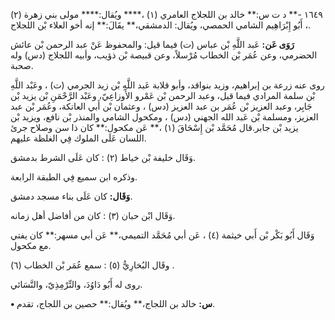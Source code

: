 ١٦٤٩ -** د ت س:** خالد بن اللجلاج العامري (١) ،**** ويُقال:**** مولى بني زهرة (٢) ، أَبُو إِبْرَاهِيم الشامي الحمصي، ويُقال: الدمشقي،** يقَالَ:** إنه أخو العلاء بْن اللجلاج.

**رَوَى عَن:** عَبد اللَّهِ بْن عباس (ت) فيما قيل: والمحفوظ عَنْ عبد الرحمن بْن عائش الحضرمي، وعن عُمَر بْن الخطاب مُرْسلاً، وعن قبيصة بْن ذؤيب، وأبيه اللجلاج (دس) وله صحبة.

روى عنه زرعة بن إبراهيم، وزيد بنواقد، وأبو قلابة عَبد اللَّهِ بْن زيد الجرمي (ت) ، وعَبْد اللَّهِ بْن سلمة المرادي فيما قيل، وعبد الرحمن بْن عَمْرو الأَوزاعِيّ، وعَبْد الرَّحْمَنِ بْن يزيد بْن جَابِر، وعبد العزيز بْن عُمَر بن عبد العزيز (دس) ، وعثمان بْن أَبي العاتكة، وعُمَر بْن عبد العزيز، ومسلمة بْن عَبد الله الجهني (دس) ، ومكحول الشامي والمنذر بْن نافع، ويزيد بْن يزيد بْن جابر.قال مُحَمَّد بْن إِسْحَاقَ (١) ،** عَن مكحول:** كان ذا سن وصلاح جرئ اللسان عَلَى الملوك فِي الغلظة عليهم.

وَقَال خليفة بْن خياط (٢) : كان عَلَى الشرط بدمشق.

وذكره ابن سميع فِي الطبقة الرابعة.

**وَقَال:** كان عَلَى بناء مسجد دمشق.

وَقَال ابْن حبان (٣) : كان من أفاضل أهل زمانه.

وَقَال أَبُو بَكْر بْن أَبي خيثمة (٤) ، عَن أبي مُحَمَّد التميمي،** عَن أبي مسهر:** كان يفتي مع مكحول.

وقَال البُخارِيُّ (٥) : سمع عُمَر بْن الخطاب (٦) .

روى له أَبُو دَاوُدَ، والتِّرْمِذِيّ، والنَّسَائي.

**• س:** خالد بن اللجاج،** ويُقال:** حصين بن اللجاج، تقدم.
